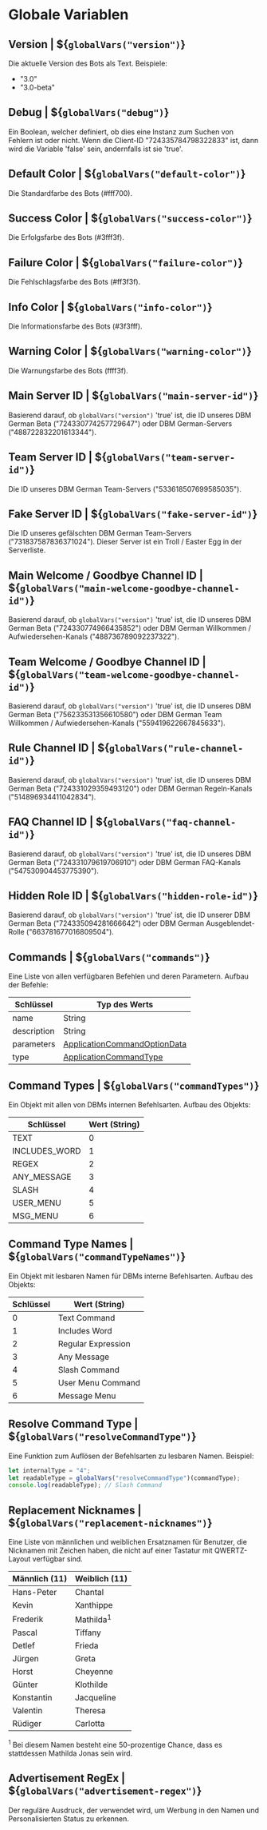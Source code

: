 # Globale Variablen


## Version | ${`globalVars("version")`}

Die aktuelle Version des Bots als Text. Beispiele:
- "3.0"
- "3.0-beta"


## Debug | ${`globalVars("debug")`}

Ein Boolean, welcher definiert, ob dies eine Instanz zum Suchen von Fehlern ist oder nicht. Wenn die Client-ID "724335784798322833" ist, dann wird die Variable 'false' sein, andernfalls ist sie 'true'.


## Default Color | ${`globalVars("default-color")`}

Die Standardfarbe des Bots (#fff700).


## Success Color | ${`globalVars("success-color")`}

Die Erfolgsfarbe des Bots (#3fff3f).


## Failure Color | ${`globalVars("failure-color")`}

Die Fehlschlagsfarbe des Bots (#ff3f3f).


## Info Color | ${`globalVars("info-color")`}

Die Informationsfarbe des Bots (#3f3fff).


## Warning Color | ${`globalVars("warning-color")`}
Die Warnungsfarbe des Bots (ffff3f).


## Main Server ID | ${`globalVars("main-server-id")`}

Basierend darauf, ob `globalVars("version")` 'true' ist, die ID unseres DBM German Beta ("724330774257729647") oder DBM German-Servers ("488722832201613344").


## Team Server ID | ${`globalVars("team-server-id")`}

Die ID unseres DBM German Team-Servers ("533618507699585035").


## Fake Server ID | ${`globalVars("fake-server-id")`}

Die ID unseres gefälschten DBM German Team-Servers ("731837587836371024"). Dieser Server ist ein Troll / Easter Egg in der Serverliste.


## Main Welcome / Goodbye Channel ID | ${`globalVars("main-welcome-goodbye-channel-id")`}

Basierend darauf, ob `globalVars("version")` 'true' ist, die ID unseres DBM German Beta ("724330774966435852") oder DBM German Willkommen / Aufwiedersehen-Kanals ("488736789092237322").


## Team Welcome / Goodbye Channel ID | ${`globalVars("team-welcome-goodbye-channel-id")`}

Basierend darauf, ob `globalVars("version")` 'true' ist, die ID unseres DBM German Beta ("756233531356610580") oder DBM German Team Willkommen / Aufwiedersehen-Kanals ("559419622667845633").


## Rule Channel ID | ${`globalVars("rule-channel-id")`}

Basierend darauf, ob `globalVars("version")` 'true' ist, die ID unseres DBM German Beta ("724331029359493120") oder DBM German Regeln-Kanals ("514896934411042834").


## FAQ Channel ID | ${`globalVars("faq-channel-id")`}

Basierend darauf, ob `globalVars("version")` 'true' ist, die ID unseres DBM German Beta ("724331079619706910") oder DBM German FAQ-Kanals ("547530904453775390").


## Hidden Role ID | ${`globalVars("hidden-role-id")`}

Basierend darauf, ob `globalVars("version")` 'true' ist, die ID unserer DBM German Beta ("724335094281666642") oder DBM German Ausgeblendet-Rolle ("663781677016809504").


## Commands | ${`globalVars("commands")`}

Eine Liste von allen verfügbaren Befehlen und deren Parametern. Aufbau der Befehle:

| Schlüssel             | Typ des Werts                 |
|-----------------------|-------------------------------|
| name                  | String                        |
| description           | String                        |
| parameters            | [ApplicationCommandOptionData](https://discord.js.org/#/docs/discord.js/main/typedef/ApplicationCommandOptionData)  |
| type                  | [ApplicationCommandType](https://discord-api-types.dev/api/discord-api-types-v10/enum/ApplicationCommandType)        |


## Command Types | ${`globalVars("commandTypes")`}

Ein Objekt mit allen von DBMs internen Befehlsarten. Aufbau des Objekts:

| Schlüssel             | Wert (String)         |
|-----------------------|-----------------------|
| TEXT                  | 0                     |
| INCLUDES_WORD         | 1                     |
| REGEX                 | 2                     |
| ANY_MESSAGE           | 3                     |
| SLASH                 | 4                     |
| USER_MENU             | 5                     |
| MSG_MENU              | 6                     |


## Command Type Names | ${`globalVars("commandTypeNames")`}

Ein Objekt mit lesbaren Namen für DBMs interne Befehlsarten. Aufbau des Objekts:

| Schlüssel             | Wert (String)         |
|-----------------------|-----------------------|
| 0                     | Text Command          |
| 1                     | Includes Word         |
| 2                     | Regular Expression    |
| 3                     | Any Message           |
| 4                     | Slash Command         |
| 5                     | User Menu Command     |
| 6                     | Message Menu          |


## Resolve Command Type | ${`globalVars("resolveCommandType")`}

Eine Funktion zum Auflösen der Befehlsarten zu lesbaren Namen. Beispiel:
```js
let internalType = "4";
let readableType = globalVars("resolveCommandType")(commandType);
console.log(readableType); // Slash Command
```


## Replacement Nicknames | ${`globalVars("replacement-nicknames")`}

Eine Liste von männlichen und weiblichen Ersatznamen für Benutzer, die Nicknamen mit Zeichen haben, die nicht auf einer Tastatur mit QWERTZ-Layout verfügbar sind.

| Männlich (11)         | Weiblich (11)         |
|-----------------------|-----------------------|
| Hans-Peter            | Chantal               |
| Kevin                 | Xanthippe             |
| Frederik              | Mathilda<sup>1</sup>  |
| Pascal                | Tiffany               |
| Detlef                | Frieda                |
| Jürgen                | Greta                 |
| Horst                 | Cheyenne              |
| Günter                | Klothilde             |
| Konstantin            | Jacqueline            |
| Valentin              | Theresa               |
| Rüdiger               | Carlotta              |

<sup>1</sup> Bei diesem Namen besteht eine 50-prozentige Chance, dass es stattdessen Mathilda Jonas sein wird.


## Advertisement RegEx | ${`globalVars("advertisement-regex")`}

Der reguläre Ausdruck, der verwendet wird, um Werbung in den Namen und Personalisierten Status zu erkennen.